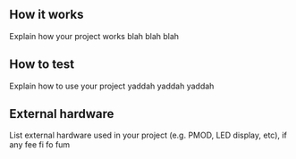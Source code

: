 <!---

This file is used to generate your project datasheet. Please fill in the information below and delete any unused
sections.

You can also include images in this folder and reference them in the markdown. Each image must be less than
512 kb in size, and the combined size of all images must be less than 1 MB.
-->

## How it works

Explain how your project works blah blah blah

## How to test

Explain how to use your project yaddah yaddah yaddah

## External hardware

List external hardware used in your project (e.g. PMOD, LED display, etc), if any fee fi fo fum
